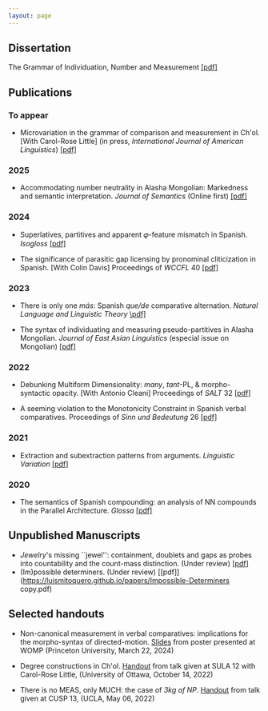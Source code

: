 ```yaml
---
layout: page
---
```


## Dissertation
The Grammar of Individuation, Number and Measurement [\[pdf\]](https://luismitoquero.github.io/papers/ToqueroPerez_LuisMiguel_PhD-dissertation2024.pdf)

## Publications

### To appear

- Microvariation in the grammar of comparison and measurement in Ch'ol. \[With Carol-Rose Little\]
(in press, *International Journal of American Linguistics*) [\[pdf\]](https://luismitoquero.github.io/papers/littleEtAl_24_Microvariat.pdf)

### 2025

- Accommodating number neutrality in Alasha Mongolian: Markedness and semantic interpretation.
   *Journal of Semantics* (Online first) [\[pdf\]](https://luismitoquero.github.io/papers/ToqueroPerez-JoS-number-neutrality.pdf)

### 2024

- Superlatives, partitives and apparent 𝜑-feature mismatch in Spanish.
*Isogloss* [\[pdf\]](https://luismitoquero.github.io/papers/ToqueroPerez_LuisMiguel_2024_isogloss.pdf)

- The significance of parasitic gap licensing by pronominal cliticization in Spanish. \[With Colin Davis\]
Proceedings of *WCCFL* 40 [\[pdf\]](https://luismitoquero.github.io/papers/Davis-ToqueroPerez_WCCFL_2022_proceedings.pdf)

### 2023

- There is only one *más*: Spanish *que/de* comparative alternation.
*Natural Language and Linguistic Theory* [\pdf\]](https://luismitoquero.github.io/papers/ToqueroPerez_LuisMiguel_2023_NLLT.pdf)

- The syntax of individuating and measuring pseudo-partitives in Alasha Mongolian.
*Journal of East Asian Linguistics* (especial issue on Mongolian) [\[pdf\]](https://luismitoquero.github.io/papers/ToqueroPerez_LuisMiguel_2023_JEAL.pdf)

### 2022

- Debunking Multiform Dimensionality: *many*, *tant*-PL, & morpho-syntactic opacity. \[With Antonio Cleani\]
Proceedings of *SALT* 32 [\[pdf\]](https://luismitoquero.github.io/papers/Cleani-&-Toquero-Perez_DebunkingMD_SALT32.pdf)

- A seeming violation to the Monotonicity Constraint in Spanish verbal comparatives.
Proceedings of *Sinn und Bedeutung* 26 [\[pdf\]](https://luismitoquero.github.io/papers/ToqueroPerezSuB26.pdf)

### 2021

- Extraction and subextraction patterns from arguments.
*Linguistic Variation* [\[pdf\]](papers/ToqueroPérez_Luismiguel_2021_LinguisticVariation.pdf)


### 2020

- The semantics of Spanish compounding: an analysis of NN compounds in the Parallel Architecture.
*Glossa* [\[pdf\]](https://luismitoquero.github.io/papers/Toquero-Pérez-2020.pdf)

## Unpublished Manuscripts
- *Jewelry*'s missing ``jewel'': containment, doublets and gaps as probes into countability and the count-mass distinction. (Under review) [\[pdf\]](https://luismitoquero.github.io/papers/Draft-Aug-17-2025-revised.pdf)
- (Im)possible determiners. (Under review) [\[pdf\]](https://luismitoquero.github.io/papers/Impossible-Determiners copy.pdf)

## Selected handouts

- Non-canonical measurement in verbal comparatives: implications for the morpho-syntax of directed-motion.
[Slides](https://luismitoquero.github.io/slides/WOMP_slides.pdf) from poster presented at WOMP (Princeton University, March 22, 2024)

- Degree constructions in Ch'ol.
[Handout](https://luismitoquero.github.io/slides/sula-handout-chol-degrees.pdf) from talk given at SULA 12 with Carol-Rose Little, (University of Ottawa, October 14, 2022)

- There is no MEAS, only MUCH: the case of  *3kg of NP*.
[Handout](https://luismitoquero.github.io/slides/Toquero_Perez_CUSP_May6_2022-2.pdf) from talk given at CUSP 13, (UCLA, May 06, 2022)

